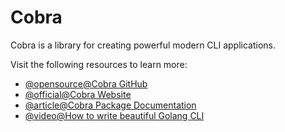 # Cobra

Cobra is a library for creating powerful modern CLI applications.

Visit the following resources to learn more:

- [@opensource@Cobra GitHub](https://github.com/spf13/cobra)
- [@official@Cobra Website](https://cobra.dev/)
- [@article@Cobra Package Documentation](https://pkg.go.dev/github.com/spf13/cobra)
- [@video@How to write beautiful Golang CLI](https://www.youtube.com/watch?v=SSRIn5DAmyw)
